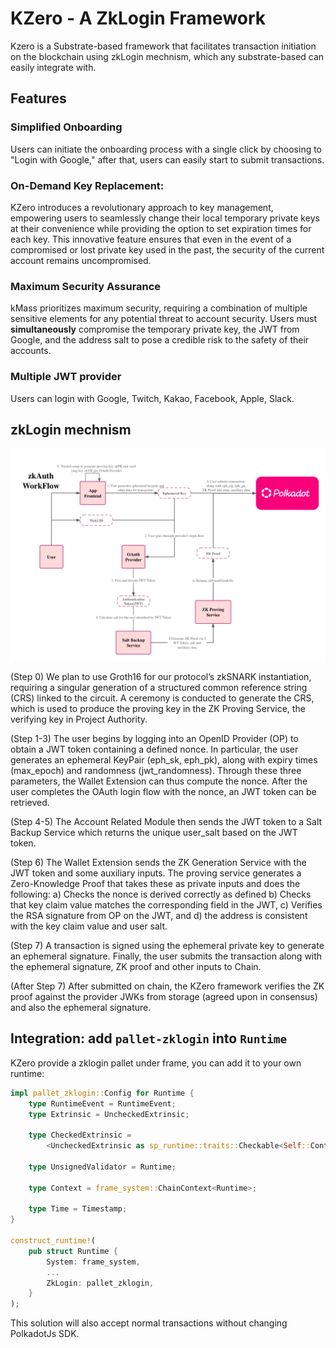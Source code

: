 # KZero  - A ZkLogin Framework
Kzero is a Substrate-based framework that facilitates transaction initiation on the blockchain using zkLogin mechnism, which any substrate-based can easily integrate with.

## Features

### Simplified Onboarding
Users can initiate the onboarding process with a single click by choosing to "Login with Google," after that, users can easily start to submit transactions.

### On-Demand Key Replacement:
KZero introduces a revolutionary approach to key management, empowering users to seamlessly change their local temporary private keys at their convenience while providing the option to set expiration times for each key. This innovative feature ensures that even in the event of a compromised or lost private key used in the past, the security of the current account remains uncompromised.

### Maximum Security Assurance
kMass prioritizes maximum security, requiring a combination of multiple sensitive elements for any potential threat to account security. Users must **simultaneously** compromise the temporary private key, the JWT from Google, and the address salt to pose a credible risk to the safety of their accounts.

### Multiple JWT provider
Users can login with Google, Twitch, Kakao, Facebook, Apple, Slack.

## zkLogin mechnism

![img.png](img.png)

(Step 0) We plan to use Groth16 for our protocol’s zkSNARK instantiation, requiring a singular generation of a structured common reference string (CRS) linked to the circuit. A ceremony is conducted to generate the CRS, which is used to produce the proving key in the ZK Proving Service, the verifying key in Project Authority.

(Step 1-3) The user begins by logging into an OpenID Provider (OP) to obtain a JWT token containing a defined nonce. In particular, the user generates an ephemeral KeyPair (eph_sk, eph_pk), along with expiry times (max_epoch) and randomness (jwt_randomness). Through these three parameters, the Wallet Extension can thus compute the nonce. After the user completes the OAuth login flow with the nonce, an JWT token can be retrieved.

(Step 4-5) The Account Related Module then sends the JWT token to a Salt Backup Service which returns the unique user_salt based on the JWT token.

(Step 6) The Wallet Extension sends the ZK Generation Service with the JWT token and some auxiliary inputs. The proving service generates a Zero-Knowledge Proof that takes these as private inputs and does the following: a) Checks the nonce is derived correctly as defined b) Checks that key claim value matches the corresponding field in the JWT, c) Verifies the RSA signature from OP on the JWT, and d) the address is consistent with the key claim value and user salt.

(Step 7) A transaction is signed using the ephemeral private key to generate an ephemeral signature. Finally, the user submits the transaction along with the ephemeral signature, ZK proof and other inputs to Chain.

(After Step 7) After submitted on chain, the KZero framework verifies the ZK proof against the provider JWKs from storage (agreed upon in consensus) and also the ephemeral signature.


## Integration: add `pallet-zklogin` into `Runtime`
KZero provide a zklogin pallet under frame, you can add it to your own runtime:
```rust
impl pallet_zklogin::Config for Runtime {
    type RuntimeEvent = RuntimeEvent;
    type Extrinsic = UncheckedExtrinsic;

    type CheckedExtrinsic =
        <UncheckedExtrinsic as sp_runtime::traits::Checkable<Self::Context>>::Checked;

    type UnsignedValidator = Runtime;

    type Context = frame_system::ChainContext<Runtime>;

    type Time = Timestamp;
}

construct_runtime!(
    pub struct Runtime {
        System: frame_system,
        ...
        ZkLogin: pallet_zklogin,
    }
);
```
This solution will also accept normal transactions without changing PolkadotJs SDK.




